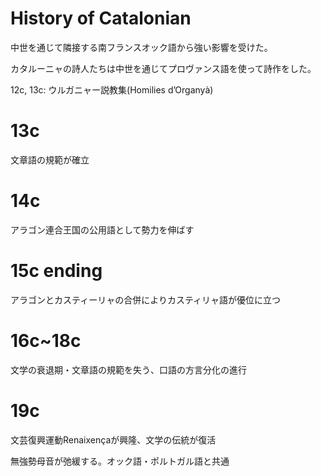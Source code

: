 # History of Catalonian

中世を通じて隣接する南フランスオック語から強い影響を受けた。

カタルーニャの詩人たちは中世を通じてプロヴァンス語を使って詩作をした。

12c, 13c: ウルガニャー説教集(Homilies d’Organyà)

# 13c
文章語の規範が確立

# 14c
アラゴン連合王国の公用語として勢力を伸ばす

# 15c ending
アラゴンとカスティーリャの合併によりカスティリャ語が優位に立つ

# 16c~18c
文学の衰退期・文章語の規範を失う、口語の方言分化の進行

# 19c
文芸復興運動Renaixençaが興隆、文学の伝統が復活

無強勢母音が弛緩する。オック語・ポルトガル語と共通